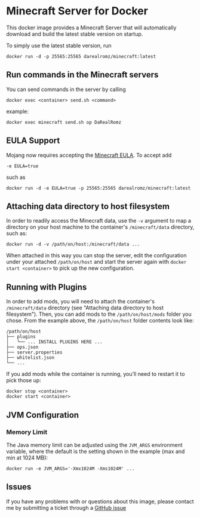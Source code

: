 # Minecraft Server for Docker

This docker image provides a Minecraft Server that will automatically download and build the latest stable version on startup.

To simply use the latest stable version, run

    docker run -d -p 25565:25565 darealromz/minecraft:latest

## Run commands in the Minecraft servers

You can send commands in the server by calling

    docker exec <container> send.sh <command>

example:

    docker exec minecraft send.sh op DaRealRomz

## EULA Support

Mojang now requires accepting the [Minecraft EULA](https://account.mojang.com/documents/minecraft_eula). To accept add

    -e EULA=true

such as

    docker run -d -e EULA=true -p 25565:25565 darealromz/minecraft:latest

## Attaching data directory to host filesystem

In order to readily access the Minecraft data, use the `-v` argument
to map a directory on your host machine to the container's `/minecraft/data` directory, such as:

    docker run -d -v /path/on/host:/minecraft/data ...

When attached in this way you can stop the server, edit the configuration under your attached `/path/on/host`
and start the server again with `docker start <container>` to pick up the new configuration.

## Running with Plugins

In order to add mods, you will need to attach the container's `/minecraft/data` directory
(see "Attaching data directory to host filesystem").
Then, you can add mods to the `/path/on/host/mods` folder you chose. From the example above,
the `/path/on/host` folder contents look like:

```
/path/on/host
├── plugins
│   └── ... INSTALL PLUGINS HERE ...
├── ops.json
├── server.properties
├── whitelist.json
└── ...
```

If you add mods while the container is running, you'll need to restart it to pick those
up:

    docker stop <container>
    docker start <container>

## JVM Configuration

### Memory Limit

The Java memory limit can be adjusted using the `JVM_ARGS` environment variable, where the default is
the setting shown in the example (max and min at 1024 MB):

    docker run -e JVM_ARGS='-Xmx1024M -Xms1024M' ...

## Issues

If you have any problems with or questions about this image, please contact me by submitting a ticket through a [GitHub issue](https://github.com/DaRealRomz/docker-minecraft/issues)
